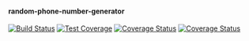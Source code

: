 #### random-phone-number-generator
[![Build Status](https://travis-ci.org/koechkevin/random-phone-number-generator.svg?branch=master)](https://travis-ci.org/koechkevin/random-phone-number-generator)
[![Test Coverage](https://api.codeclimate.com/v1/badges/7fad5f0692fa7b69c26b/test_coverage)](https://codeclimate.com/github/koechkevin/random-phone-number-generator/test_coverage)
[![Coverage Status](https://coveralls.io/repos/github/koechkevin/random-phone-number-generator/badge.png?branch=master)](https://coveralls.io/github/koechkevin/random-phone-number-generator?branch=master)
[![Coverage Status](https://coveralls.io/repos/github/koechkevin/random-phone-number-generator/badge.svg?branch=master)](https://coveralls.io/github/koechkevin/random-phone-number-generator?branch=master)
